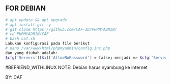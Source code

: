 ## FOR DEBIAN

```bash
# apt update && apt upgrade
# apt install git -y
# git clone https://github.com/CAF-ID/PHPMYADMIN/
# cd PHPMYADMIN/CAF
# bash caf.sh
Lakukan konfigurasi pada file berikut
# nano /var/www/html/phpmyadmin/config.inc.php
dan yang diubah adalah:
$cfg['Servers'][$i]['AllowNoPassword'] = false; menjadi => $cfg['Servers'][$i]['AllowNoPassword'] = true;

```

#BEFRIEND_WITHLINUX
NOTE: Debian harus nyambung ke internet



BY: CAF
